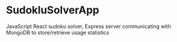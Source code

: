 # SudokluSolverApp
JavaScript React sudoku solver, Express server communicating with MongoDB to store/retrieve usage statistics
